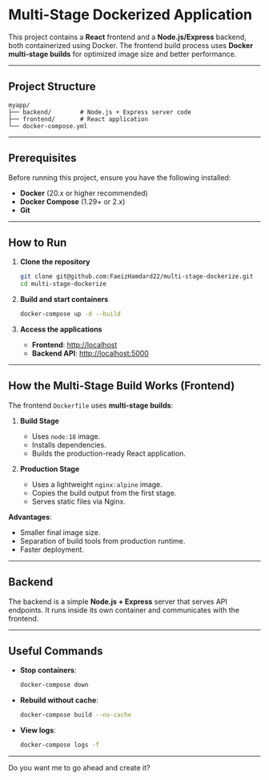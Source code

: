 # Multi-Stage Dockerized Application

This project contains a **React** frontend and a **Node.js/Express** backend, both containerized using Docker.
The frontend build process uses **Docker multi-stage builds** for optimized image size and better performance.

---

## Project Structure

```
myapp/
├── backend/        # Node.js + Express server code
├── frontend/       # React application
└── docker-compose.yml
```

---

## Prerequisites

Before running this project, ensure you have the following installed:

* **Docker** (20.x or higher recommended)
* **Docker Compose** (1.29+ or 2.x)
* **Git**

---

## How to Run

1. **Clone the repository**

   ```bash
   git clone git@github.com:FaeizHamdard22/multi-stage-dockerize.git
   cd multi-stage-dockerize
   ```

2. **Build and start containers**

   ```bash
   docker-compose up -d --build
   ```

3. **Access the applications**

   * **Frontend**: [http://localhost](http://localhost)
   * **Backend API**: [http://localhost:5000](http://localhost:5000)

---

## How the Multi-Stage Build Works (Frontend)

The frontend `Dockerfile` uses **multi-stage builds**:

1. **Build Stage**

   * Uses `node:18` image.
   * Installs dependencies.
   * Builds the production-ready React application.

2. **Production Stage**

   * Uses a lightweight `nginx:alpine` image.
   * Copies the build output from the first stage.
   * Serves static files via Nginx.

**Advantages**:

* Smaller final image size.
* Separation of build tools from production runtime.
* Faster deployment.

---

## Backend

The backend is a simple **Node.js + Express** server that serves API endpoints.
It runs inside its own container and communicates with the frontend.

---

## Useful Commands

* **Stop containers**:

  ```bash
  docker-compose down
  ```

* **Rebuild without cache**:

  ```bash
  docker-compose build --no-cache
  ```

* **View logs**:

  ```bash
  docker-compose logs -f
  ```

---


Do you want me to go ahead and create it?

